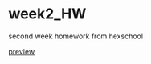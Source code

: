 # week2_HW
<p>second week homework from hexschool</p>
<a href="https://llaurrrraa.github.io/week2_HW/" target="_blank">preview</a>
